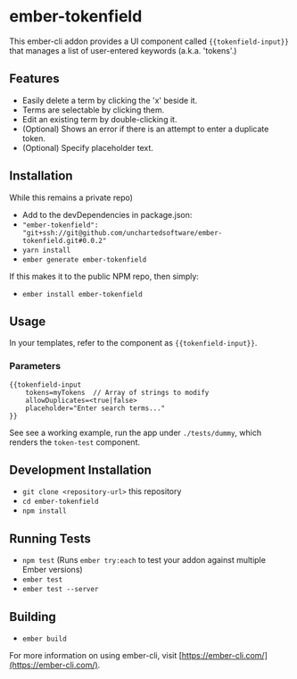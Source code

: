 # ember-tokenfield

This ember-cli addon provides a UI component called `{{tokenfield-input}}` that manages a list of user-entered keywords (a.k.a. 'tokens'.)

## Features

* Easily delete a term by clicking the 'x' beside it.
* Terms are selectable by clicking them.
* Edit an existing term by double-clicking it.
* (Optional) Shows an error if there is an attempt to enter a duplicate token.
* (Optional) Specify placeholder text.

## Installation

While this remains a private repo)

* Add to the devDependencies in package.json:
 * ```"ember-tokenfield": "git+ssh://git@github.com/unchartedsoftware/ember-tokenfield.git#0.0.2"```
* `yarn install`
* `ember generate ember-tokenfield`

If this makes it to the public NPM repo, then simply:

* `ember install ember-tokenfield`

## Usage

In your templates, refer to the component as `{{tokenfield-input}}`.

### Parameters

```Handlebars
{{tokenfield-input 
    tokens=myTokens  // Array of strings to modify
    allowDuplicates=<true|false>
    placeholder="Enter search terms..."
}}
```

See see a working example, run the app under `./tests/dummy`, which renders the `token-test` component.

## Development Installation

* `git clone <repository-url>` this repository
* `cd ember-tokenfield`
* `npm install`

## Running Tests

* `npm test` (Runs `ember try:each` to test your addon against multiple Ember versions)
* `ember test`
* `ember test --server`

## Building

* `ember build`

For more information on using ember-cli, visit [https://ember-cli.com/](https://ember-cli.com/).
